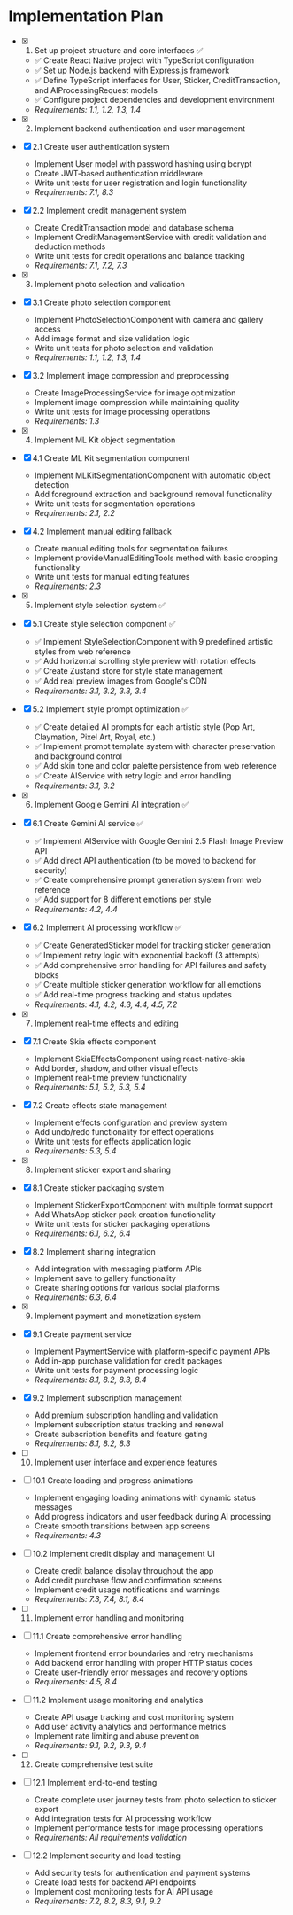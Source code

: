 # Implementation Plan

- [x] 1. Set up project structure and core interfaces ✅
  - ✅ Create React Native project with TypeScript configuration
  - ✅ Set up Node.js backend with Express.js framework
  - ✅ Define TypeScript interfaces for User, Sticker, CreditTransaction, and AIProcessingRequest models
  - ✅ Configure project dependencies and development environment
  - _Requirements: 1.1, 1.2, 1.3, 1.4_

- [x] 2. Implement backend authentication and user management
- [x] 2.1 Create user authentication system
  - Implement User model with password hashing using bcrypt
  - Create JWT-based authentication middleware
  - Write unit tests for user registration and login functionality
  - _Requirements: 7.1, 8.3_

- [x] 2.2 Implement credit management system
  - Create CreditTransaction model and database schema
  - Implement CreditManagementService with credit validation and deduction methods
  - Write unit tests for credit operations and balance tracking
  - _Requirements: 7.1, 7.2, 7.3_

- [x] 3. Implement photo selection and validation
- [x] 3.1 Create photo selection component
  - Implement PhotoSelectionComponent with camera and gallery access
  - Add image format and size validation logic
  - Write unit tests for photo selection and validation
  - _Requirements: 1.1, 1.2, 1.3, 1.4_

- [x] 3.2 Implement image compression and preprocessing
  - Create ImageProcessingService for image optimization
  - Implement image compression while maintaining quality
  - Write unit tests for image processing operations
  - _Requirements: 1.3_

- [x] 4. Implement ML Kit object segmentation
- [x] 4.1 Create ML Kit segmentation component
  - Implement MLKitSegmentationComponent with automatic object detection
  - Add foreground extraction and background removal functionality
  - Write unit tests for segmentation operations
  - _Requirements: 2.1, 2.2_

- [x] 4.2 Implement manual editing fallback
  - Create manual editing tools for segmentation failures
  - Implement provideManualEditingTools method with basic cropping functionality
  - Write unit tests for manual editing features
  - _Requirements: 2.3_

- [x] 5. Implement style selection system ✅
- [x] 5.1 Create style selection component ✅
  - ✅ Implement StyleSelectionComponent with 9 predefined artistic styles from web reference
  - ✅ Add horizontal scrolling style preview with rotation effects
  - ✅ Create Zustand store for style state management
  - ✅ Add real preview images from Google's CDN
  - _Requirements: 3.1, 3.2, 3.3, 3.4_

- [x] 5.2 Implement style prompt optimization ✅
  - ✅ Create detailed AI prompts for each artistic style (Pop Art, Claymation, Pixel Art, Royal, etc.)
  - ✅ Implement prompt template system with character preservation and background control
  - ✅ Add skin tone and color palette persistence from web reference
  - ✅ Create AIService with retry logic and error handling
  - _Requirements: 3.1, 3.2_

- [x] 6. Implement Google Gemini AI integration ✅
- [x] 6.1 Create Gemini AI service ✅
  - ✅ Implement AIService with Google Gemini 2.5 Flash Image Preview API
  - ✅ Add direct API authentication (to be moved to backend for security)
  - ✅ Create comprehensive prompt generation system from web reference
  - ✅ Add support for 8 different emotions per style
  - _Requirements: 4.2, 4.4_

- [x] 6.2 Implement AI processing workflow ✅
  - ✅ Create GeneratedSticker model for tracking sticker generation
  - ✅ Implement retry logic with exponential backoff (3 attempts)
  - ✅ Add comprehensive error handling for API failures and safety blocks
  - ✅ Create multiple sticker generation workflow for all emotions
  - ✅ Add real-time progress tracking and status updates
  - _Requirements: 4.1, 4.2, 4.3, 4.4, 4.5, 7.2_

- [x] 7. Implement real-time effects and editing
- [x] 7.1 Create Skia effects component
  - Implement SkiaEffectsComponent using react-native-skia
  - Add border, shadow, and other visual effects
  - Implement real-time preview functionality
  - _Requirements: 5.1, 5.2, 5.3, 5.4_

- [x] 7.2 Create effects state management
  - Implement effects configuration and preview system
  - Add undo/redo functionality for effect operations
  - Write unit tests for effects application logic
  - _Requirements: 5.3, 5.4_

- [x] 8. Implement sticker export and sharing
- [x] 8.1 Create sticker packaging system
  - Implement StickerExportComponent with multiple format support
  - Add WhatsApp sticker pack creation functionality
  - Write unit tests for sticker packaging operations
  - _Requirements: 6.1, 6.2, 6.4_

- [x] 8.2 Implement sharing integration
  - Add integration with messaging platform APIs
  - Implement save to gallery functionality
  - Create sharing options for various social platforms
  - _Requirements: 6.3, 6.4_

- [x] 9. Implement payment and monetization system
- [x] 9.1 Create payment service
  - Implement PaymentService with platform-specific payment APIs
  - Add in-app purchase validation for credit packages
  - Write unit tests for payment processing logic
  - _Requirements: 8.1, 8.2, 8.3, 8.4_

- [x] 9.2 Implement subscription management
  - Add premium subscription handling and validation
  - Implement subscription status tracking and renewal
  - Create subscription benefits and feature gating
  - _Requirements: 8.1, 8.2, 8.3_

- [ ] 10. Implement user interface and experience features
- [ ] 10.1 Create loading and progress animations
  - Implement engaging loading animations with dynamic status messages
  - Add progress indicators and user feedback during AI processing
  - Create smooth transitions between app screens
  - _Requirements: 4.3_

- [ ] 10.2 Implement credit display and management UI
  - Create credit balance display throughout the app
  - Add credit purchase flow and confirmation screens
  - Implement credit usage notifications and warnings
  - _Requirements: 7.3, 7.4, 8.1, 8.4_

- [ ] 11. Implement error handling and monitoring
- [ ] 11.1 Create comprehensive error handling
  - Implement frontend error boundaries and retry mechanisms
  - Add backend error handling with proper HTTP status codes
  - Create user-friendly error messages and recovery options
  - _Requirements: 4.5, 8.4_

- [ ] 11.2 Implement usage monitoring and analytics
  - Create API usage tracking and cost monitoring system
  - Add user activity analytics and performance metrics
  - Implement rate limiting and abuse prevention
  - _Requirements: 9.1, 9.2, 9.3, 9.4_

- [ ] 12. Create comprehensive test suite
- [ ] 12.1 Implement end-to-end testing
  - Create complete user journey tests from photo selection to sticker export
  - Add integration tests for AI processing workflow
  - Implement performance tests for image processing operations
  - _Requirements: All requirements validation_

- [ ] 12.2 Implement security and load testing
  - Add security tests for authentication and payment systems
  - Create load tests for backend API endpoints
  - Implement cost monitoring tests for AI API usage
  - _Requirements: 7.2, 8.2, 8.3, 9.1, 9.2_